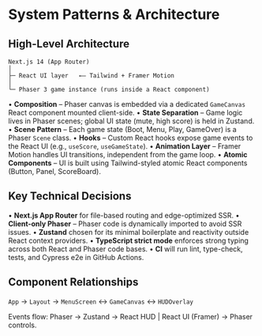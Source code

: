 # System Patterns & Architecture

## High-Level Architecture
```
Next.js 14 (App Router)
│
├─ React UI layer   ←— Tailwind + Framer Motion
│
└─ Phaser 3 game instance (runs inside a React component)
```

• **Composition** – Phaser canvas is embedded via a dedicated `GameCanvas` React component mounted client-side.
• **State Separation** – Game logic lives in Phaser scenes; global UI state (mute, high score) is held in Zustand.
• **Scene Pattern** – Each game state (Boot, Menu, Play, GameOver) is a Phaser `Scene` class.
• **Hooks** – Custom React hooks expose game events to the React UI (e.g., `useScore`, `useGameState`).
• **Animation Layer** – Framer Motion handles UI transitions, independent from the game loop.
• **Atomic Components** – UI is built using Tailwind-styled atomic React components (Button, Panel, ScoreBoard).

## Key Technical Decisions
• **Next.js App Router** for file-based routing and edge-optimized SSR.
• **Client-only Phaser** – Phaser code is dynamically imported to avoid SSR issues.
• **Zustand** chosen for its minimal boilerplate and reactivity outside React context providers.
• **TypeScript strict mode** enforces strong typing across both React and Phaser code bases.
• **CI** will run lint, type-check, tests, and Cypress e2e in GitHub Actions.

## Component Relationships
`App` → `Layout` → `MenuScreen` ↔ `GameCanvas` ↔ `HUDOverlay`

Events flow: Phaser → Zustand → React HUD | React UI (Framer) → Phaser controls.